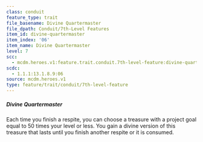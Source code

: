 ```yaml
---
class: conduit
feature_type: trait
file_basename: Divine Quartermaster
file_dpath: Conduit/7th-Level Features
item_id: divine-quartermaster
item_index: '06'
item_name: Divine Quartermaster
level: 7
scc:
  - mcdm.heroes.v1:feature.trait.conduit.7th-level-feature:divine-quartermaster
scdc:
  - 1.1.1:13.1.8.9:06
source: mcdm.heroes.v1
type: feature/trait/conduit/7th-level-feature
---
```


##### Divine Quartermaster

Each time you finish a respite, you can choose a treasure with a project goal equal to 50 times your level or less. You gain a divine version of this treasure that lasts until you finish another respite or it is consumed.
